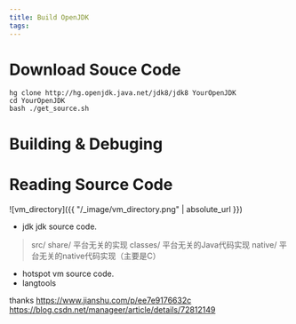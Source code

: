 ```yaml
---
title: Build OpenJDK
tags:
---
```


# Download Souce Code
```
hg clone http://hg.openjdk.java.net/jdk8/jdk8 YourOpenJDK 
cd YourOpenJDK 
bash ./get_source.sh
```
# Building & Debuging

# Reading Source Code
![vm_directory]({{ "/_image/vm_directory.png" | absolute_url }})
- jdk
jdk source code.
>src/
  share/       平台无关的实现
    classes/     平台无关的Java代码实现
    native/      平台无关的native代码实现（主要是C）
- hotspot
vm source code.
- langtools



thanks
https://www.jianshu.com/p/ee7e9176632c
https://blog.csdn.net/manageer/article/details/72812149